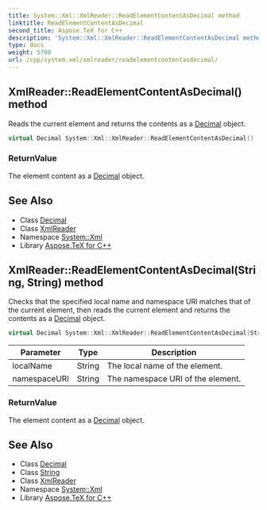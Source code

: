 ```yaml
---
title: System::Xml::XmlReader::ReadElementContentAsDecimal method
linktitle: ReadElementContentAsDecimal
second_title: Aspose.TeX for C++
description: 'System::Xml::XmlReader::ReadElementContentAsDecimal method. Reads the current element and returns the contents as a Decimal object in C++.'
type: docs
weight: 5700
url: /cpp/system.xml/xmlreader/readelementcontentasdecimal/
---
```

## XmlReader::ReadElementContentAsDecimal() method


Reads the current element and returns the contents as a [Decimal](../../../system/decimal/) object.

```cpp
virtual Decimal System::Xml::XmlReader::ReadElementContentAsDecimal()
```


### ReturnValue

The element content as a [Decimal](../../../system/decimal/) object.

## See Also

* Class [Decimal](../../../system/decimal/)
* Class [XmlReader](../)
* Namespace [System::Xml](../../)
* Library [Aspose.TeX for C++](../../../)
## XmlReader::ReadElementContentAsDecimal(String, String) method


Checks that the specified local name and namespace URI matches that of the current element, then reads the current element and returns the contents as a [Decimal](../../../system/decimal/) object.

```cpp
virtual Decimal System::Xml::XmlReader::ReadElementContentAsDecimal(String localName, String namespaceURI)
```


| Parameter | Type | Description |
| --- | --- | --- |
| localName | String | The local name of the element. |
| namespaceURI | String | The namespace URI of the element. |

### ReturnValue

The element content as a [Decimal](../../../system/decimal/) object.

## See Also

* Class [Decimal](../../../system/decimal/)
* Class [String](../../../system/string/)
* Class [XmlReader](../)
* Namespace [System::Xml](../../)
* Library [Aspose.TeX for C++](../../../)
